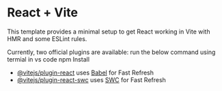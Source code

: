 # React + Vite

This template provides a minimal setup to get React working in Vite with HMR and some ESLint rules.

Currently, two official plugins are available:
run the below command using termial in vs code
 npm Install

- [@vitejs/plugin-react](https://github.com/vitejs/vite-plugin-react/blob/main/packages/plugin-react/README.md) uses [Babel](https://babeljs.io/) for Fast Refresh
- [@vitejs/plugin-react-swc](https://github.com/vitejs/vite-plugin-react-swc) uses [SWC](https://swc.rs/) for Fast Refresh
